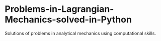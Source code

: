# Problems-in-Lagrangian-Mechanics-solved-in-Python
Solutions of problems in analytical mechanics using computational skills.
